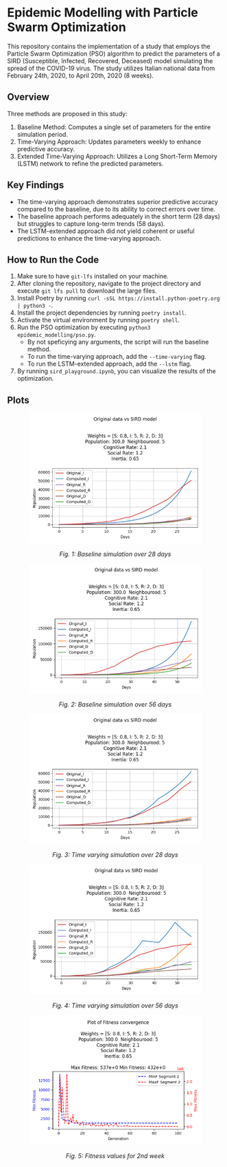 # Epidemic Modelling with Particle Swarm Optimization

This repository contains the implementation of a study that employs the Particle Swarm Optimization (PSO) algorithm to predict the parameters of a SIRD (Susceptible, Infected, Recovered, Deceased) model simulating the spread of the COVID-19 virus. The study utilizes Italian national data from February 24th, 2020, to April 20th, 2020 (8 weeks).

## Overview

Three methods are proposed in this study:

1. Baseline Method: Computes a single set of parameters for the entire simulation period.
2. Time-Varying Approach: Updates parameters weekly to enhance predictive accuracy.
3. Extended Time-Varying Approach: Utilizes a Long Short-Term Memory (LSTM) network to refine the predicted parameters.

## Key Findings

- The time-varying approach demonstrates superior predictive accuracy compared to the baseline, due to its ability to correct errors over time.
- The baseline approach performs adequately in the short term (28 days) but struggles to capture long-term trends (58 days).
- The LSTM-extended approach did not yield coherent or useful predictions to enhance the time-varying approach.

## How to Run the Code

1. Make sure to have ``git-lfs`` installed on your machine.
2. After cloning the repository, navigate to the project directory and execute ```git lfs pull``` to download the large files.
3. Install Poetry by running ```curl -sSL https://install.python-poetry.org | python3 -```.
4. Install the project dependencies by running ```poetry install```.
5. Activate the virtual environment by running ```poetry shell```.
6. Run the PSO optimization by executing ```python3 epidemic_modelling/pso.py```.
    - By not speficying any arguments, the script will run the baseline method.
    - To run the time-varying approach, add the ```--time-varying``` flag.
    - To run the LSTM-extended approach, add the ```--lstm``` flag.
7. By running ```sird_playground.ipynb```, you can visualize the results of the optimization.

## Plots

<div style="text-align: center;">
  <img src="report/plots/bs-30.png" alt="Baseline" style="width: 80%;">
  <p><em>Fig. 1: Baseline simulation over 28 days</em></p>
</div>

<div style="text-align: center;">
  <img src="report/plots/bs-60.png" alt="Baseline" style="width: 80%;">
  <p><em>Fig. 2: Baseline simulation over 56 days</em></p>
</div>

<div style="text-align: center;">
  <img src="report/plots/tv-30.png" alt="Time varying" style="width: 80%;">
  <p><em>Fig. 3: Time varying simulation over 28 days</em></p>
</div>

<div style="text-align: center;">
  <img src="report/plots/tv-60.png" alt="Time varying" style="width: 80%;">
  <p><em>Fig. 4: Time varying simulation over 56 days</em></p>
</div>

<div style="text-align: center;">
  <img src="report/plots/1_conv.png" alt="Convergence" style="width: 80%;">
  <p><em>Fig. 5: Fitness values for 2nd week</em></p>
</div>